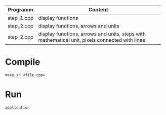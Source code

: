 |Programm|Content|
|---------|-------|
|step_1.cpp    |display functions|
|step_2.cpp    |display functions, arrows and units|
|step_2.cpp    |display functions, arrows and units, steps with mathematical unit, pixels connected with lines|


# Compile

`make.sh <file.cpp>`

# Run

`application`

